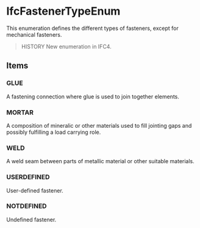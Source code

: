 # IfcFastenerTypeEnum

This enumeration defines the different types of fasteners, except for mechanical fasteners.

> HISTORY  New enumeration in IFC4.

## Items

### GLUE
A fastening connection where glue is used to join together elements.

### MORTAR
A composition of mineralic or other materials used to fill jointing gaps and possibly fulfilling a load carrying role.

### WELD
A weld seam between parts of metallic material or other suitable materials.

### USERDEFINED
User-defined fastener.

### NOTDEFINED
Undefined fastener.
